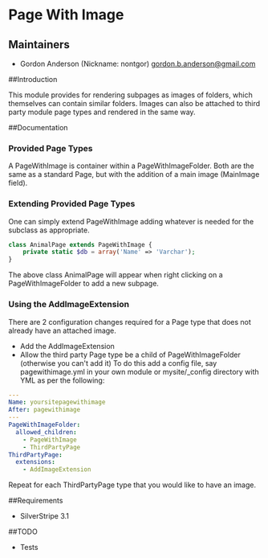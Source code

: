 # Page With Image

## Maintainers

* Gordon Anderson (Nickname: nontgor)
	<gordon.b.anderson@gmail.com>

##Introduction

This module provides for rendering subpages as images of folders, which themselves can contain
similar folders.  Images can also be attached to third party module page types and rendered in the
same way.
 
##Documentation

### Provided Page Types
A PageWithImage is container within a PageWithImageFolder.  Both are the same as a standard Page,
but with the addition of a main image (MainImage field).

### Extending Provided Page Types
One can simply extend PageWithImage adding whatever is needed for the subclass as appropriate.
```php
class AnimalPage extends PageWithImage {
	private static $db = array('Name' => 'Varchar');
}
```
The above class AnimalPage will appear when right clicking on a PageWithImageFolder to add a new
subpage.

### Using the AddImageExtension
There are 2 configuration changes required for a Page type that does not already have an attached
image.
* Add the AddImageExtension
* Allow the third party Page type be a child of PageWithImageFolder (otherwise you can't add it)
To do this add a config file, say pagewithimage.yml in your own module or mysite/_config directory
with YML as per the following:

```yml
---
Name: yoursitepagewithimage
After: pagewithimage
---
PageWithImageFolder:
  allowed_children:
    - PageWithImage
    - ThirdPartyPage
ThirdPartyPage:
  extensions:
    - AddImageExtension
```
Repeat for each ThirdPartyPage type that you would like to have an image.

##Requirements
* SilverStripe 3.1

##TODO
* Tests
